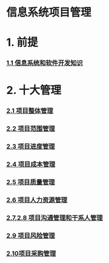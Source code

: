 # 信息系统项目管理

# 1. 前提

### [1.1 信息系统和软件开发知识](posts/信息系统和软件开发知识.md)



# 2. 十大管理

### [2.1 项目整体管理](posts/信息系统项目管理-4项目整体管理.md)

### [2.2 项目范围管理](posts/信息系统项目管理-5项目范围管理.md)

### [2.3 项目进度管理](posts/信息系统项目管理-6项目进度管理.md)

### [2.4 项目成本管理](posts/信息系统项目管理-7项目成本管理.md)

### [2.5 项目质量管理](posts/信息系统项目管理-8项目质量管理.md)

### [2.6 项目人力资源管理](posts/信息系统项目管理-9项目人力资源管理.md)

### [2.7,2.8 项目沟通管理和干系人管理](posts/信息系统项目管理-10项目沟通管理和干系人管理.md)

### [2.9 项目风险管理](posts/信息系统项目管理-11项目风险管理.md)

### [2.10项目采购管理](posts/信息系统项目管理-12项目采购管理.md)



